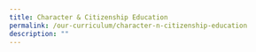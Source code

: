 ```yaml
---
title: Character & Citizenship Education
permalink: /our-curriculum/character-n-citizenship-education
description: ""
---
```


